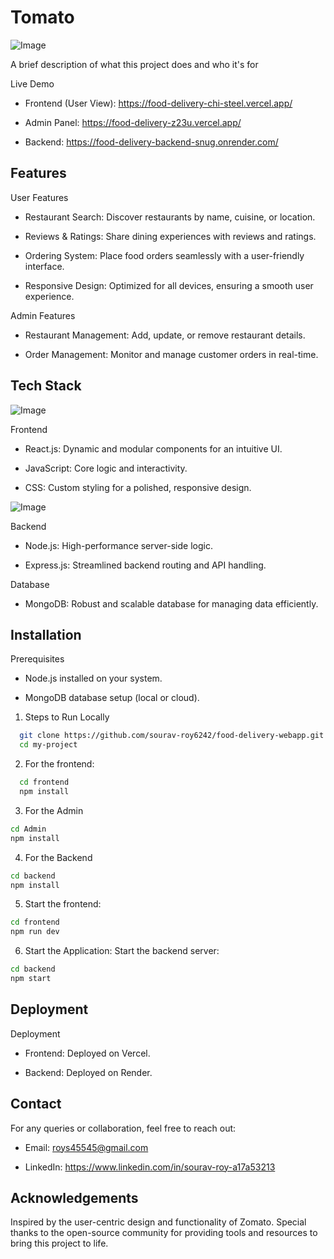 
# Tomato
![Image](https://github.com/user-attachments/assets/26be2eb0-fca5-4ad0-a45e-7ecc7cddfed9)


A brief description of what this project does and who it's for

Live Demo

* Frontend (User View): https://food-delivery-chi-steel.vercel.app/

* Admin Panel: https://food-delivery-z23u.vercel.app/

* Backend: https://food-delivery-backend-snug.onrender.com/


## Features
User Features

* Restaurant Search: Discover restaurants by name, cuisine, or location.

+ Reviews & Ratings: Share dining experiences with reviews and ratings.

+ Ordering System: Place food orders seamlessly with a user-friendly interface.

* Responsive Design: Optimized for all devices, ensuring a smooth user experience.


Admin Features

* Restaurant Management: Add, update, or remove restaurant details.

* Order Management: Monitor and manage customer orders in real-time.
## Tech Stack

![Image](https://github.com/user-attachments/assets/da73475a-1a05-4e2e-b7ff-010496933136)

Frontend

* React.js: Dynamic and modular components for an intuitive UI.

* JavaScript: Core logic and interactivity.

* CSS: Custom styling for a polished, responsive design.


![Image](https://github.com/user-attachments/assets/a5e98e7a-28e1-466e-aa08-3374bfec56ea)

Backend

* Node.js: High-performance server-side logic.

* Express.js: Streamlined backend routing and API handling.


Database

* MongoDB: Robust and scalable database for managing data efficiently.


## Installation

Prerequisites

* Node.js installed on your system.

* MongoDB database setup (local or cloud).
 
1. Steps to Run Locally
```bash
  git clone https://github.com/sourav-roy6242/food-delivery-webapp.git
  cd my-project
```
2. For the frontend:
```bash
  cd frontend
  npm install
```
3. For the Admin
```bash
cd Admin
npm install
```
4. For the Backend
```bash
cd backend
npm install 
```
5. Start the frontend:
```bash
cd frontend
npm run dev 
```
6. Start the Application:
Start the backend server:
```bash
cd backend
npm start
```

    
## Deployment

Deployment

* Frontend: Deployed on Vercel.

* Backend: Deployed on Render.


## Contact


For any queries or collaboration, feel free to reach out:

* Email: roys45545@gmail.com

* LinkedIn: https://www.linkedin.com/in/sourav-roy-a17a53213
## Acknowledgements

Inspired by the user-centric design and functionality of Zomato. Special thanks to the open-source community for providing tools and resources to bring this project to life.


